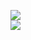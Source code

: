 [![](https://img.shields.io/badge/Made%20With-Github%20Spray-lightgrey.svg?style=for-the-badge&logo=github)](https://github.com/Annihil/github-spray#6628)  
[![](https://i.imgur.com/2DrTn0Z.gif)](https://github.com/Annihil/github-spray)